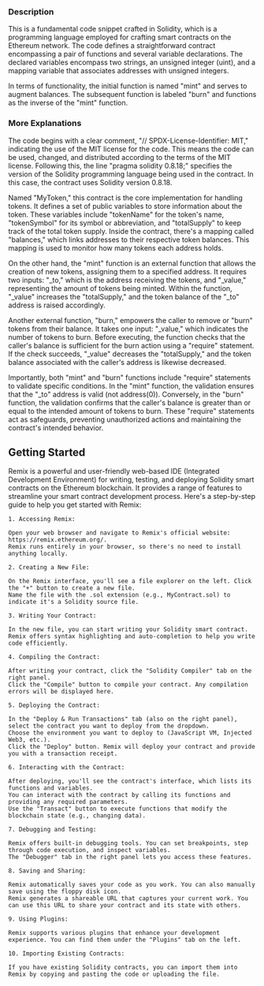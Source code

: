 ### Description 

This is a fundamental code snippet crafted in Solidity, which is a programming language employed for crafting smart contracts on the Ethereum network. The code defines a straightforward contract encompassing a pair of functions and several variable declarations. The declared variables encompass two strings, an unsigned integer (uint), and a mapping variable that associates addresses with unsigned integers.

In terms of functionality, the initial function is named "mint" and serves to augment balances. The subsequent function is labeled "burn" and functions as the inverse of the "mint" function.

### More Explanations

The code begins with a clear comment, "// SPDX-License-Identifier: MIT," indicating the use of the MIT license for the code. This means the code can be used, changed, and distributed according to the terms of the MIT license. Following this, the line "pragma solidity 0.8.18;" specifies the version of the Solidity programming language being used in the contract. In this case, the contract uses Solidity version 0.8.18.

Named "MyToken," this contract is the core implementation for handling tokens. It defines a set of public variables to store information about the token. These variables include "tokenName" for the token's name, "tokenSymbol" for its symbol or abbreviation, and "totalSupply" to keep track of the total token supply. Inside the contract, there's a mapping called "balances," which links addresses to their respective token balances. This mapping is used to monitor how many tokens each address holds.

On the other hand, the "mint" function is an external function that allows the creation of new tokens, assigning them to a specified address. It requires two inputs: "_to," which is the address receiving the tokens, and "_value," representing the amount of tokens being minted. Within the function, "_value" increases the "totalSupply," and the token balance of the "_to" address is raised accordingly.

Another external function, "burn," empowers the caller to remove or "burn" tokens from their balance. It takes one input: "_value," which indicates the number of tokens to burn. Before executing, the function checks that the caller's balance is sufficient for the burn action using a "require" statement. If the check succeeds, "_value" decreases the "totalSupply," and the token balance associated with the caller's address is likewise decreased.

Importantly, both "mint" and "burn" functions include "require" statements to validate specific conditions. In the "mint" function, the validation ensures that the "_to" address is valid (not address(0)). Conversely, in the "burn" function, the validation confirms that the caller's balance is greater than or equal to the intended amount of tokens to burn. These "require" statements act as safeguards, preventing unauthorized actions and maintaining the contract's intended behavior.

## Getting Started 

Remix is a powerful and user-friendly web-based IDE (Integrated Development Environment) for writing, testing, and deploying Solidity smart contracts on the Ethereum blockchain. It provides a range of features to streamline your smart contract development process. Here's a step-by-step guide to help you get started with Remix:

```
1. Accessing Remix:

Open your web browser and navigate to Remix's official website: https://remix.ethereum.org/.
Remix runs entirely in your browser, so there's no need to install anything locally.

2. Creating a New File:

On the Remix interface, you'll see a file explorer on the left. Click the "+" button to create a new file.
Name the file with the .sol extension (e.g., MyContract.sol) to indicate it's a Solidity source file.

3. Writing Your Contract:

In the new file, you can start writing your Solidity smart contract. Remix offers syntax highlighting and auto-completion to help you write code efficiently.

4. Compiling the Contract:

After writing your contract, click the "Solidity Compiler" tab on the right panel.
Click the "Compile" button to compile your contract. Any compilation errors will be displayed here.

5. Deploying the Contract:

In the "Deploy & Run Transactions" tab (also on the right panel), select the contract you want to deploy from the dropdown.
Choose the environment you want to deploy to (JavaScript VM, Injected Web3, etc.).
Click the "Deploy" button. Remix will deploy your contract and provide you with a transaction receipt.

6. Interacting with the Contract:

After deploying, you'll see the contract's interface, which lists its functions and variables.
You can interact with the contract by calling its functions and providing any required parameters.
Use the "Transact" button to execute functions that modify the blockchain state (e.g., changing data).

7. Debugging and Testing:

Remix offers built-in debugging tools. You can set breakpoints, step through code execution, and inspect variables.
The "Debugger" tab in the right panel lets you access these features.

8. Saving and Sharing:

Remix automatically saves your code as you work. You can also manually save using the floppy disk icon.
Remix generates a shareable URL that captures your current work. You can use this URL to share your contract and its state with others.

9. Using Plugins:

Remix supports various plugins that enhance your development experience. You can find them under the "Plugins" tab on the left.

10. Importing Existing Contracts:

If you have existing Solidity contracts, you can import them into Remix by copying and pasting the code or uploading the file.

```
